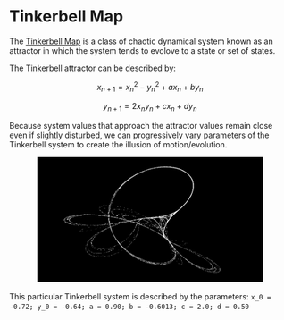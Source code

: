 # Tinkerbell Map

The [Tinkerbell Map](https://en.wikipedia.org/wiki/Tinkerbell_map) is a class of chaotic dynamical system known as an attractor in which the system tends to evolove to a state or set of states.

The Tinkerbell attractor can be described by:

$$x_{n+1}=x_{n}^{2}-y_{n}^{2}+ax_{n}+by_{n}$$

$$y_{n+1}=2x_{n}y_{n}+cx_{n}+dy_{n}$$

Because system values that approach the attractor values remain close even if slightly disturbed, we can progressively vary parameters of the Tinkerbell system to create the illusion of motion/evolution. 

<p align="center">
<img src="./tinkerbell.png" alt="Tinkerbell Map" style="width:80%; border:0;">
</p>

This particular Tinkerbell system is described by the parameters: `x_0 = -0.72; y_0 = -0.64; a = 0.90; b = -0.6013; c = 2.0; d = 0.50`
